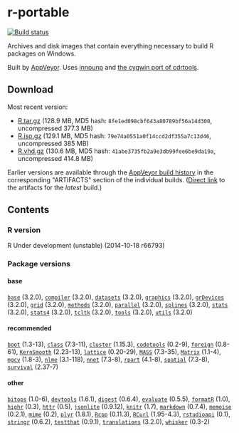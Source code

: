 
r-portable 
==========
[![Build status](https://ci.appveyor.com/api/projects/status/w016xch3qm00msde/branch/master)](https://ci.appveyor.com/project/krlmlr/r-portable/branch/master)

Archives and disk images that contain everything necessary to build R packages on Windows.

Built by [AppVeyor](http://www.appveyor.com/). Uses [innounp](http://innounp.sourceforge.net/) and [the cygwin port of cdrtools](http://www.student.tugraz.at/thomas.plank/index_en.html).

## Download

Most recent version:

- [R.tar.gz](https://rportable.blob.core.windows.net/r-portable/master/R.tar.gz) (128.9 MB, MD5 hash: `8fe1ed098cbf643a80789bf56a14d300`, uncompressed 377.3 MB)
- [R.iso.gz](https://rportable.blob.core.windows.net/r-portable/master/R.iso.gz) (129.1 MB, MD5 hash: `79e74a0551a0f14ccd2df355a7c13d46`, uncompressed 385 MB)
- [R.vhd.gz](https://rportable.blob.core.windows.net/r-portable/master/R.vhd.gz) (130.6 MB, MD5 hash: `41abe3735fb2a9e3db99fee6be9da19a`, uncompressed 414.8 MB)

Earlier versions are available through the [AppVeyor build history](https://ci.appveyor.com/project/krlmlr/r-portable/history) in the corresponding "ARTIFACTS" section of the individual builds.  ([Direct link](https://ci.appveyor.com/project/krlmlr/r-portable/build/artifacts) to the artifacts for the *latest* build.)

## Contents

### R version

R Under development (unstable) (2014-10-18 r66793)

### Package versions

####  base 
[`base`](http://cran.r-project.org/package=base) (3.2.0),
[`compiler`](http://cran.r-project.org/package=compiler) (3.2.0),
[`datasets`](http://cran.r-project.org/package=datasets) (3.2.0),
[`graphics`](http://cran.r-project.org/package=graphics) (3.2.0),
[`grDevices`](http://cran.r-project.org/package=grDevices) (3.2.0),
[`grid`](http://cran.r-project.org/package=grid) (3.2.0),
[`methods`](http://cran.r-project.org/package=methods) (3.2.0),
[`parallel`](http://cran.r-project.org/package=parallel) (3.2.0),
[`splines`](http://cran.r-project.org/package=splines) (3.2.0),
[`stats`](http://cran.r-project.org/package=stats) (3.2.0),
[`stats4`](http://cran.r-project.org/package=stats4) (3.2.0),
[`tcltk`](http://cran.r-project.org/package=tcltk) (3.2.0),
[`tools`](http://cran.r-project.org/package=tools) (3.2.0),
[`utils`](http://cran.r-project.org/package=utils) (3.2.0) 
####  recommended 
[`boot`](http://cran.r-project.org/package=boot) (1.3-13),
[`class`](http://cran.r-project.org/package=class) (7.3-11),
[`cluster`](http://cran.r-project.org/package=cluster) (1.15.3),
[`codetools`](http://cran.r-project.org/package=codetools) (0.2-9),
[`foreign`](http://cran.r-project.org/package=foreign) (0.8-61),
[`KernSmooth`](http://cran.r-project.org/package=KernSmooth) (2.23-13),
[`lattice`](http://cran.r-project.org/package=lattice) (0.20-29),
[`MASS`](http://cran.r-project.org/package=MASS) (7.3-35),
[`Matrix`](http://cran.r-project.org/package=Matrix) (1.1-4),
[`mgcv`](http://cran.r-project.org/package=mgcv) (1.8-3),
[`nlme`](http://cran.r-project.org/package=nlme) (3.1-118),
[`nnet`](http://cran.r-project.org/package=nnet) (7.3-8),
[`rpart`](http://cran.r-project.org/package=rpart) (4.1-8),
[`spatial`](http://cran.r-project.org/package=spatial) (7.3-8),
[`survival`](http://cran.r-project.org/package=survival) (2.37-7) 
####  other 
[`bitops`](http://cran.r-project.org/package=bitops) (1.0-6),
[`devtools`](http://cran.r-project.org/package=devtools) (1.6.1),
[`digest`](http://cran.r-project.org/package=digest) (0.6.4),
[`evaluate`](http://cran.r-project.org/package=evaluate) (0.5.5),
[`formatR`](http://cran.r-project.org/package=formatR) (1.0),
[`highr`](http://cran.r-project.org/package=highr) (0.3),
[`httr`](http://cran.r-project.org/package=httr) (0.5),
[`jsonlite`](http://cran.r-project.org/package=jsonlite) (0.9.12),
[`knitr`](http://cran.r-project.org/package=knitr) (1.7),
[`markdown`](http://cran.r-project.org/package=markdown) (0.7.4),
[`memoise`](http://cran.r-project.org/package=memoise) (0.2.1),
[`mime`](http://cran.r-project.org/package=mime) (0.2),
[`plyr`](http://cran.r-project.org/package=plyr) (1.8.1),
[`Rcpp`](http://cran.r-project.org/package=Rcpp) (0.11.3),
[`RCurl`](http://cran.r-project.org/package=RCurl) (1.95-4.3),
[`rstudioapi`](http://cran.r-project.org/package=rstudioapi) (0.1),
[`stringr`](http://cran.r-project.org/package=stringr) (0.6.2),
[`testthat`](http://cran.r-project.org/package=testthat) (0.9.1),
[`translations`](http://cran.r-project.org/package=translations) (3.2.0),
[`whisker`](http://cran.r-project.org/package=whisker) (0.3-2) 
